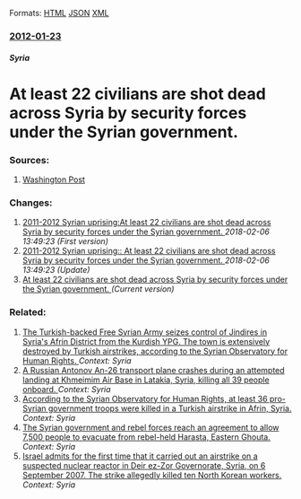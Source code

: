 
Formats: [HTML](/news/2012/01/23/at-least-22-civilians-are-shot-dead-across-syria-by-security-forces-under-the-syrian-government.html)  [JSON](/news/2012/01/23/at-least-22-civilians-are-shot-dead-across-syria-by-security-forces-under-the-syrian-government.json)  [XML](/news/2012/01/23/at-least-22-civilians-are-shot-dead-across-syria-by-security-forces-under-the-syrian-government.xml)  

### [2012-01-23](/news/2012/01/23/index.md)

##### Syria
# At least 22 civilians are shot dead across Syria by security forces under the Syrian government. 




### Sources:

1. [Washington Post](https://www.washingtonpost.com/world/middle-east/syria-rejects-new-arab-league-plan-to-end-crisis-says-it-infringes-on-its-sovereignty/2012/01/23/gIQArRYKKQ_story.html)

### Changes:

1. [2011-2012 Syrian uprising:At least 22 civilians are shot dead across Syria by security forces under the Syrian government. ](/news/2012/01/23/2011a2012-syrian-uprising-pat-least-22-civilians-are-shot-dead-across-syria-by-security-forces-under-the-syrian-government.md) _2018-02-06 13:49:23 (First version)_
2. [2011-2012 Syrian uprising:: At least 22 civilians are shot dead across Syria by security forces under the Syrian government. ](/news/2012/01/23/2011-2012-syrian-uprising-at-least-22-civilians-are-shot-dead-across-syria-by-security-forces-under-the-syrian-government.md) _2018-02-06 13:49:23 (Update)_
2. [At least 22 civilians are shot dead across Syria by security forces under the Syrian government. ](/news/2012/01/23/at-least-22-civilians-are-shot-dead-across-syria-by-security-forces-under-the-syrian-government.md) _(Current version)_

### Related:

1. [The Turkish-backed Free Syrian Army seizes control of Jindires in Syria's Afrin District from the Kurdish YPG. The town is extensively destroyed by Turkish airstrikes, according to the Syrian Observatory for Human Rights. ](/news/2018/03/8/the-turkish-backed-free-syrian-army-seizes-control-of-jindires-in-syria-s-afrin-district-from-the-kurdish-ypg-the-town-is-extensively-destr.md) _Context: Syria_
2. [A Russian Antonov An-26 transport plane crashes during an attempted landing at Khmeimim Air Base in Latakia, Syria, killing all 39 people onboard. ](/news/2018/03/6/a-russian-antonov-an-26-transport-plane-crashes-during-an-attempted-landing-at-khmeimim-air-base-in-latakia-syria-killing-all-39-people-on.md) _Context: Syria_
3. [According to the Syrian Observatory for Human Rights, at least 36 pro-Syrian government troops were killed in a Turkish airstrike in Afrin, Syria. ](/news/2018/03/3/according-to-the-syrian-observatory-for-human-rights-at-least-36-pro-syrian-government-troops-were-killed-in-a-turkish-airstrike-in-afrin.md) _Context: Syria_
4. [The Syrian government and rebel forces reach an agreement to allow 7,500 people to evacuate from rebel-held Harasta, Eastern Ghouta. ](/news/2018/03/21/the-syrian-government-and-rebel-forces-reach-an-agreement-to-allow-7-500-people-to-evacuate-from-rebel-held-harasta-eastern-ghouta.md) _Context: Syria_
5. [Israel admits for the first time that it carried out an airstrike on a suspected nuclear reactor in Deir ez-Zor Governorate, Syria, on 6 September 2007. The strike allegedly killed ten North Korean workers. ](/news/2018/03/21/israel-admits-for-the-first-time-that-it-carried-out-an-airstrike-on-a-suspected-nuclear-reactor-in-deir-ez-zor-governorate-syria-on-6-sep.md) _Context: Syria_
